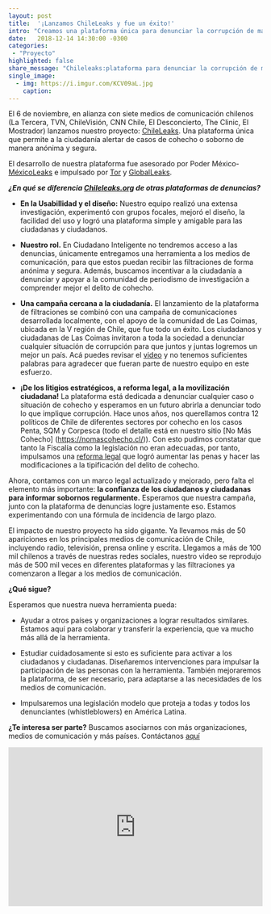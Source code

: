 ```yaml
---
layout: post
title:  '¡Lanzamos ChileLeaks y fue un éxito!'
intro: "Creamos una plataforma única para denunciar la corrupción de manera anónima y segura."
date:   2018-12-14 14:30:00 -0300
categories:
 - "Proyecto"
highlighted: false
share_message: "Chileleaks:plataforma para denunciar la corrupción de manera anónima y segura. Aquí te lo cuenta @ciudadanoi"
single_image:
  - img: https://i.imgur.com/KCV09aL.jpg
    caption: 
---
```

El 6 de noviembre, en alianza con siete medios de comunicación chilenos (La Tercera, TVN, ChileVisión, CNN Chile, El Desconcierto, The Clinic, El Mostrador) lanzamos nuestro proyecto: [ChileLeaks](https://chileleaks.org/). Una plataforma única que permite a la ciudadanía alertar de casos de cohecho o soborno de manera anónima y segura. 

El desarrollo de nuestra plataforma fue asesorado por Poder México- [MéxicoLeaks](https://mexicoleaks.mx/) e impulsado por  [Tor](https://www.torproject.org/)  y [GlobalLeaks](https://www.globaleaks.org/).

***¿En qué se diferencia [Chileleaks.org](https://chileleaks.org/) de otras plataformas de denuncias?***

* **En la Usabillidad y el diseño:** 
Nuestro equipo realizó una extensa investigación, experimentó con grupos focales, mejoró el diseño, la facilidad del uso y logró una plataforma simple y amigable para las ciudadanas y ciudadanos.

* **Nuestro rol.** 
En Ciudadano Inteligente no tendremos acceso a las denuncias, únicamente entregamos una herramienta a los medios de comunicación, para que estos puedan recibir las filtraciones de forma anónima y segura. Además, buscamos incentivar a la ciudadanía a denunciar y apoyar a la comunidad de periodismo de investigación a comprender mejor el delito de cohecho. 

* **Una campaña cercana a la ciudadanía.** 
El lanzamiento de la plataforma de filtraciones se combinó con una campaña de comunicaciones desarrollada localmente, con el apoyo de la comunidad de Las Coimas, ubicada en la V región de Chile, que fue todo un éxito.  Los ciudadanos y ciudadanas de Las Coimas invitaron a toda la sociedad a denunciar cualquier situación de corrupción para que juntos y juntas logremos un mejor un país. Acá puedes revisar el [video](https://www.youtube.com/watch?v=3axWZ7mTpVQ) y no tenemos suficientes palabras para agradecer que fueran parte de nuestro equipo en este esfuerzo.

* **¡De los litigios estratégicos, a reforma legal, a la movilización ciudadana!** 
La plataforma está dedicada a denunciar cualquier caso o situación de cohecho y esperamos en un futuro abrirla a denunciar todo lo que implique corrupción. Hace unos años, nos querellamos contra 12 políticos de Chile de diferentes sectores por cohecho en los casos Penta, SQM y Corpesca (todo el detalle está en nuestro sitio [No Más Cohecho] (https://nomascohecho.cl/)). Con esto pudimos constatar que tanto la Fiscalía como la legislación no eran adecuadas, por tanto, impulsamos una [reforma legal](http://www.adnradio.cl/noticias/politica/camara-de-diputados-aprobo-de-forma-unanime-el-proyecto-anticorrupcion/20181025/nota/3816464.aspx) que logró aumentar las penas y hacer las modificaciones a la tipificación del delito de cohecho. 

Ahora, contamos con un marco legal actualizado y mejorado, pero falta el elemento más importante: **la confianza de los ciudadanos y ciudadanas para informar sobornos regularmente.** Esperamos que nuestra campaña, junto con la plataforma de denuncias logre justamente eso. Estamos experimentando con una fórmula de incidencia de largo plazo. 

El impacto de nuestro proyecto ha sido gigante. Ya llevamos más de 50 apariciones en los principales medios de comunicación de Chile, incluyendo radio, televisión, prensa online y escrita. Llegamos a más de 100 mil chilenos a través de nuestras redes sociales, nuestro video se reprodujo más de 500 mil veces en diferentes plataformas y las filtraciones ya comenzaron a llegar a los medios de comunicación.

**¿Qué sigue?**

Esperamos que nuestra nueva herramienta pueda:

* Ayudar a otros países y organizaciones a lograr resultados similares. Estamos aquí para colaborar y transferir la experiencia, que va mucho más allá de la herramienta.

* Estudiar cuidadosamente si esto es suficiente para activar a los ciudadanos y ciudadanas. Diseñaremos  intervenciones para impulsar la participación de las personas con la herramienta. También mejoraremos la plataforma, de ser necesario, para adaptarse a las necesidades de los medios de comunicación.

* Impulsaremos una legislación modelo que proteja a todas y todos los denunciantes (whistleblowers) en América Latina. 

**¿Te interesa ser parte?** Buscamos asociarnos con más organizaciones, medios de comunicación y más países. Contáctanos [aquí](https://ciudadanointeligente.org/contact/)

<iframe width="100%" height="315" src="https://www.youtube.com/embed/3axWZ7mTpVQ" frameborder="0" allow="accelerometer; autoplay; encrypted-media; gyroscope; picture-in-picture" allowfullscreen></iframe>
